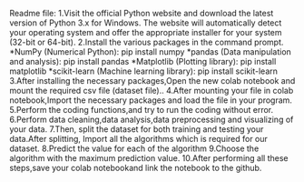 Readme file:
1.Visit the official Python website and download the latest version of Python 3.x for Windows. 
The website will automatically detect your operating system and offer the appropriate installer for your system (32-bit or 64-bit).
2.Install the various packages in the command prompt.
  *NumPy (Numerical Python):
    pip install numpy
  *pandas (Data manipulation and analysis):
    pip install pandas
  *Matplotlib (Plotting library):
    pip install matplotlib
  *scikit-learn (Machine learning library):
    pip install scikit-learn
3.After installing the necessary packages,Open the new colab notebook and mount the required csv file (dataset file)..
4.After mounting your file in colab notebook,Import the necessary packages and load the file in your program.
5.Perform the coding functions,and try to run the coding without error.
6.Perform data cleaning,data analysis,data preprocessing and visualizing of your data.
7.Then, split the dataset for both training and testing your data.After splitting, Import all the algorithms which is required for our dataset.
8.Predict the value for each of the algorithm
9.Choose the algorithm with the maximum prediction value.
10.After performing all these steps,save your colab notebookand link the notebook to the github.

